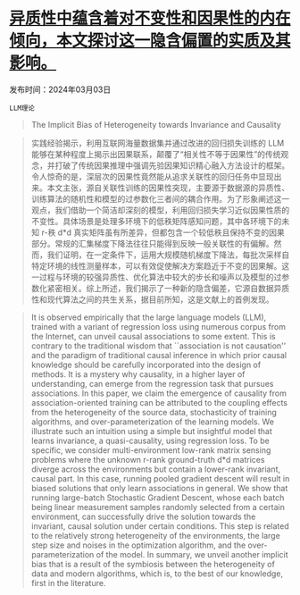 # [异质性中蕴含着对不变性和因果性的内在倾向，本文探讨这一隐含偏置的实质及其影响。](https://arxiv.org/abs/2403.01420)

发布时间：2024年03月03日

`LLM理论`

> The Implicit Bias of Heterogeneity towards Invariance and Causality

> 实践经验揭示，利用互联网海量数据集并通过改进的回归损失训练的 LLM 能够在某种程度上揭示出因果联系，颠覆了“相关性不等于因果性”的传统观念，并打破了传统因果推理中强调先验因果知识精心融入方法设计的框架。令人惊奇的是，深层次的因果性竟然能从追求关联性的回归任务中显现出来。本文主张，源自关联性训练的因果性突现，主要源于数据源的异质性、训练算法的随机性和模型的过参数化三者间的耦合作用。为了形象阐述这一观点，我们借助一个简洁却深刻的模型，利用回归损失学习近似因果性质的不变性。具体场景是处理多环境下的低秩矩阵感知问题，其中各环境下的未知 r-秩 d*d 真实矩阵虽有所差异，但都包含一个较低秩且保持不变的因果部分。常规的汇集梯度下降法往往只能得到反映一般关联性的有偏解。然而，我们证明，在一定条件下，运用大规模随机梯度下降法，每批次采样自特定环境的线性测量样本，可以有效促使解决方案趋近于不变的因果解。这一过程与环境的较强异质性、优化算法中较大的步长和噪声以及模型的过参数化紧密相关。综上所述，我们揭示了一种新的隐含偏差，它源自数据异质性和现代算法之间的共生关系，据目前所知，这是文献上的首例发现。

> It is observed empirically that the large language models (LLM), trained with a variant of regression loss using numerous corpus from the Internet, can unveil causal associations to some extent. This is contrary to the traditional wisdom that ``association is not causation'' and the paradigm of traditional causal inference in which prior causal knowledge should be carefully incorporated into the design of methods. It is a mystery why causality, in a higher layer of understanding, can emerge from the regression task that pursues associations. In this paper, we claim the emergence of causality from association-oriented training can be attributed to the coupling effects from the heterogeneity of the source data, stochasticity of training algorithms, and over-parameterization of the learning models. We illustrate such an intuition using a simple but insightful model that learns invariance, a quasi-causality, using regression loss. To be specific, we consider multi-environment low-rank matrix sensing problems where the unknown r-rank ground-truth d*d matrices diverge across the environments but contain a lower-rank invariant, causal part. In this case, running pooled gradient descent will result in biased solutions that only learn associations in general. We show that running large-batch Stochastic Gradient Descent, whose each batch being linear measurement samples randomly selected from a certain environment, can successfully drive the solution towards the invariant, causal solution under certain conditions. This step is related to the relatively strong heterogeneity of the environments, the large step size and noises in the optimization algorithm, and the over-parameterization of the model. In summary, we unveil another implicit bias that is a result of the symbiosis between the heterogeneity of data and modern algorithms, which is, to the best of our knowledge, first in the literature.
